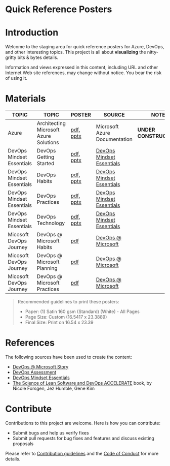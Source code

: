 
# Quick Reference Posters

# Introduction

Welcome to the staging area for quick reference posters for Azure, DevOps, and other interesting topics. This project is all about **visualizing** the nitty-gritty bits & bytes details.

Information and views expressed in this content, including URL and other Internet Web site references, may change without notice. You bear the risk of using it.

# Materials

|TOPIC| TOPIC | POSTER | SOURCE | NOTE |
|-----|-------|--------|--------|------|
|Azure|Architecting Microsoft Azure Solutions|[pdf](src/azure/architecting-microsoft-azure-solutions.pdf), [pptx](src/azure/architecting-microsoft-azure-solutions.pptx)|Microsoft Azure Documentation| **UNDER CONSTRUCTION**|
|DevOps Mindset Essentials| DevOps Getting Started|[pdf](src/devops-mindset-essentials/devops-getting-started.pdf), [pptx](src/devOps-mindset-essentials/devops-getting-started.pptx)|[DevOps Mindset Essentials](https://www.github.com/wpschaub/devops-mindset-essentials/devops-mindset-essentials/README.md)||
|DevOps Mindset Essentials| DevOps Habits|[pdf](src/devops-mindset-essentials/devops-habits.pdf), [pptx](src/devops-mindset-essentials/devops-habits.pptx)|[DevOps Mindset Essentials](https://www.github.com/wpschaub/devOps-mindset-essentials/devops-mindset-essentials/README.md)||
|DevOps Mindset Essentials| DevOps Practices|[pdf](src/devops-mindset-essentials/devops-practices.pdf), [pptx](src/devops-mindset-essentials/devops-practices.pptx)|[DevOps Mindset Essentials](https://www.github.com/wpschaub/devOps-mindset-essentials/devops-mindset-essentials/README.md)||
|DevOps Mindset Essentials| DevOps Technology|[pdf](src/devops-mindset-essentials/devops-technology.pdf), [pptx](src/devops-mindset-essentials/devops-technology.pptx)|[DevOps Mindset Essentials](https://www.github.com/wpschaub/devOps-mindset-essentials/devops-mindset-essentials/README.md)||
|Micosoft DevOps Journey|DevOps @ Microsoft Habits|[pdf](src/microsoft-journey/devops-habits.pdf)|[DevOps @ Microsoft](https://aka.ms/devops)||
|Micosoft DevOps Journey|DevOps @ Microsoft Planning|[pdf](src/microsoft-journey/devops-planning.pdf)|[DevOps @ Microsoft](https://aka.ms/devops)||
|Micosoft DevOps Journey|DevOps @ Microsoft Practices|[pdf](src/microsoft-journey/devops-practices.pdf)|[DevOps @ Microsoft](https://aka.ms/devops)||

> Recommended guidelines to print these posters:
> - Paper: (1) Satin 160 gsm (Standard) (White) - All Pages 
> - Page Size: Custom (16.5417 x 23.3889)
> - Final Size: Print on 16.54 x 23.39

# References

The following sources have been used to create the content:

- [DevOps @ Microsoft Story](https://aka.ms/devops)
- [DevOps Assessment](https://aka.ms/devopsassessment)
- [DevOps Mindset Essentials](https://www.github.com/wpschaub/devOps-mindset-essentials/devops-mindset-essentials/README.md)
- [The Science of Lean Software and DevOps ACCELERATE](https://lccn.loc.gov/2018007766) book, by Nicole Forsgen, Jez Humble, Gene Kim 

# Contribute

Contributions to this project are welcome. Here is how you can contribute:  

- Submit bugs and help us verify fixes  
- Submit pull requests for bug fixes and features and discuss existing proposals   

Please refer to [Contribution guidelines](.github/CONTRIBUTING.md) and the [Code of Conduct](.github/COC.md) for more details.
